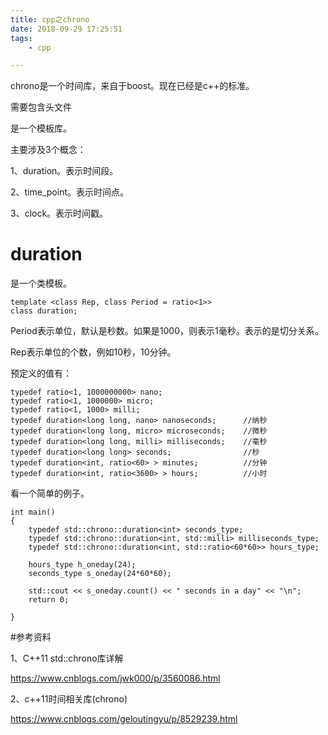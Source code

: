 ```yaml
---
title: cpp之chrono
date: 2018-09-29 17:25:51
tags:
	- cpp

---
```




chrono是一个时间库，来自于boost。现在已经是c++的标准。

需要包含头文件<chrono>

是一个模板库。

主要涉及3个概念：

1、duration。表示时间段。

2、time_point。表示时间点。

3、clock。表示时间戳。

# duration

是一个类模板。

```
template <class Rep, class Period = ratio<1>>
class duration;
```

Period表示单位，默认是秒数。如果是1000，则表示1毫秒。表示的是切分关系。

Rep表示单位的个数，例如10秒，10分钟。

预定义的值有：

```
typedef ratio<1, 1000000000> nano;
typedef ratio<1, 1000000> micro;
typedef ratio<1, 1000> milli;
typedef duration<long long, nano> nanoseconds;      //纳秒
typedef duration<long long, micro> microseconds;    //微秒
typedef duration<long long, milli> milliseconds;    //毫秒
typedef duration<long long> seconds;                //秒
typedef duration<int, ratio<60> > minutes;          //分钟
typedef duration<int, ratio<3600> > hours;          //小时

```

看一个简单的例子。

```
int main()
{
	typedef std::chrono::duration<int> seconds_type;
	typedef std::chrono::duration<int, std::milli> milliseconds_type;
	typedef std::chrono::duration<int, std::ratio<60*60>> hours_type;
	
	hours_type h_oneday(24);
	seconds_type s_oneday(24*60*60);
	
	std::cout << s_oneday.count() << " seconds in a day" << "\n";
	return 0;
	
}
```





#参考资料

1、C++11 std::chrono库详解

https://www.cnblogs.com/jwk000/p/3560086.html

2、c++11时间相关库(chrono)

https://www.cnblogs.com/geloutingyu/p/8529239.html